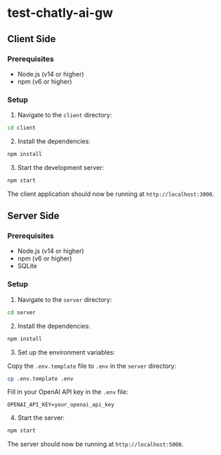 # test-chatly-ai-gw

## Client Side

### Prerequisites

- Node.js (v14 or higher)
- npm (v6 or higher)

### Setup

1. Navigate to the `client` directory:

```bash
cd client
```

2. Install the dependencies:

```bash
npm install
```

3. Start the development server:

```bash
npm start
```

The client application should now be running at `http://localhost:3000`.

## Server Side

### Prerequisites

- Node.js (v14 or higher)
- npm (v6 or higher)
- SQLite

### Setup

1. Navigate to the `server` directory:

```bash
cd server
```

2. Install the dependencies:

```bash
npm install
```

3. Set up the environment variables:

Copy the `.env.template` file to `.env` in the `server` directory:

```bash
cp .env.template .env
```

Fill in your OpenAI API key in the `.env` file:

```
OPENAI_API_KEY=your_openai_api_key
```

4. Start the server:

```bash
npm start
```

The server should now be running at `http://localhost:5000`.

